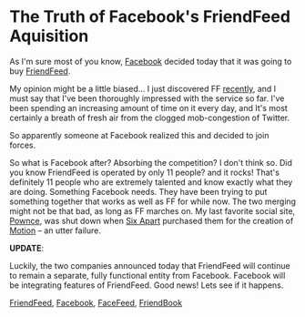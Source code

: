 # The Truth of Facebook's FriendFeed Aquisition

  As I'm sure most of you know, [Facebook](http://facebook.com) decided today that it was going to buy [FriendFeed](http://friendfeed.com/kennethreitz).

 My opinion might be a little biased... I just discovered FF [recently](http://kennethreitz.com/blog/friendfeed-is-awesome/), and I must say that I've been thoroughly impressed with the service so far. I've been spending an increasing amount of time on it every day, and It's most certainly a breath of fresh air from the clogged mob\-congestion of Twitter.

  So apparently someone at Facebook realized this and decided to join forces.

 So what is Facebook after? Absorbing the competition? I don't think so. Did you know FriendFeed is operated by only 11 people? and it rocks! That's definitely 11 people who are extremely talented and know exactly what they are doing. Something Facebook needs. They have been trying to put something together that works as well as FF for while now. The two merging might not be that bad, as long as FF marches on. My last favorite social site, [Pownce](http://pownce.com), was shut down when [Six Apart](http://sixapart.com) purchased them for the creation of [Motion](http://www.movabletype.com/motion/) – an utter failure.

 **UPDATE**:

 Luckily, the two companies announced today that FriendFeed will continue to remain a separate, fully functional entity from Facebook. Facebook will be integrating features of FriendFeed. Good news! Lets see if it happens.

 [FriendFeed](http://technorati.com/tag/FriendFeed), [Facebook](http://technorati.com/tag/Facebook), [FaceFeed](http://technorati.com/tag/FaceFeed), [FriendBook](http://technorati.com/tag/FriendBook)  